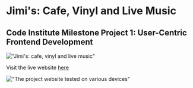 # Jimi's: Cafe, Vinyl and Live Music
## Code Institute Milestone Project 1: User-Centric Frontend Development

!["Jimi's: cafe, vinyl and live music"](https://github.com/tobyjbrown/jimis-cafe-and-music/blob/master/assets/images/write-up/logo-main.png)

Visit the live website [here](https://tobyjbrown.github.io/jimis-cafe-and-music)

!["The project website tested on various devices"](https://github.com/tobyjbrown/jimis-cafe-and-music/blob/master/assets/images/write-up/jimis-devices-mockup.png)